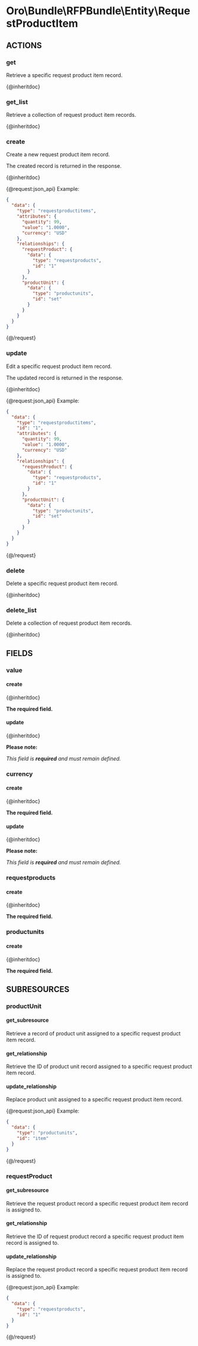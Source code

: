 # Oro\Bundle\RFPBundle\Entity\RequestProductItem

## ACTIONS

### get

Retrieve a specific request product item record.

{@inheritdoc}

### get_list

Retrieve a collection of request product item records.

{@inheritdoc}

### create

Create a new request product item record.

The created record is returned in the response.

{@inheritdoc}

{@request:json_api}
Example:

```JSON
{
  "data": {
    "type": "requestproductitems",
    "attributes": {
      "quantity": 99,
      "value": "1.0000",
      "currency": "USD"
    },
    "relationships": {
      "requestProduct": {
        "data": {
          "type": "requestproducts",
          "id": "1"
        }
      },
      "productUnit": {
        "data": {
          "type": "productunits",
          "id": "set"
        }
      }
    }
  }
}
```
{@/request}

### update

Edit a specific request product item record.

The updated record is returned in the response.

{@inheritdoc}

{@request:json_api}
Example:

```JSON
{
  "data": {
    "type": "requestproductitems",
    "id": "1",
    "attributes": {
      "quantity": 99,
      "value": "1.0000",
      "currency": "USD"
    },
    "relationships": {
      "requestProduct": {
        "data": {
          "type": "requestproducts",
          "id": "1"
        }
      },
      "productUnit": {
        "data": {
          "type": "productunits",
          "id": "set"
        }
      }
    }
  }
}
```
{@/request}

### delete

Delete a specific request product item record.

{@inheritdoc}

### delete_list

Delete a collection of request product item records.

{@inheritdoc}

## FIELDS

### value

#### create

{@inheritdoc}

**The required field.**

#### update

{@inheritdoc}

**Please note:**

*This field is **required** and must remain defined.*

### currency

#### create

{@inheritdoc}

**The required field.**

#### update

{@inheritdoc}

**Please note:**

*This field is **required** and must remain defined.*

### requestproducts

#### create

{@inheritdoc}

**The required field.**

### productunits

#### create

{@inheritdoc}

**The required field.**

## SUBRESOURCES

### productUnit

#### get_subresource

Retrieve a record of product unit assigned to a specific request product item record.

#### get_relationship

Retrieve the ID of product unit record assigned to a specific request product item record.

#### update_relationship

Replace product unit assigned to a specific request product item record.

{@request:json_api}
Example:

```JSON
{
  "data": {
    "type": "productunits",
    "id": "item"
  }
}
```
{@/request}

### requestProduct

#### get_subresource

Retrieve the request product record a specific request product item record is assigned to.

#### get_relationship

Retrieve the ID of request product record a specific request product item record is assigned to.

#### update_relationship

Replace the request product record a specific request product item record is assigned to.

{@request:json_api}
Example:

```JSON
{
  "data": {
    "type": "requestproducts",
    "id": "1"
  }
}
```
{@/request}
